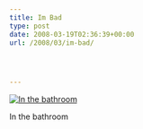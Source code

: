 ```yaml
---
title: Im Bad
type: post
date: 2008-03-19T02:36:39+00:00
url: /2008/03/im-bad/




---
```

<div class="flickr">
  <a href="http://www.flickr.com/photos/schreibblogade/2345872798/" title="In the bathroom"><img src="//farm4.static.flickr.com/3027/2345872798_8c62625e3b.jpg" alt="In the bathroom" /></a></p>

  <p>
    In the bathroom
  </p>
</div>
